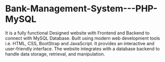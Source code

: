 # Bank-Management-System---PHP-MySQL
It is a fully functional Designed website with Frontend and Backend to connect with MySQL Database. Built using modern web development tools i.e. HTML, CSS, BootStrap and JavaScript. It provides an interactive and user-friendly interface. The website integrates with a database backend to handle data storage, retrieval, and manipulation.
